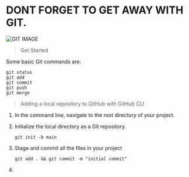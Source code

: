 # DONT FORGET TO GET AWAY WITH GIT. 
![GIT IMAGE](https://myoctocat.com/assets/images/base-octocat.svg)


> Get Started

Some basic Git commands are:
```
git status
git add
git commit
git push
git merge

```

> Adding a local repository to GitHub with GitHub CLI
1. In the command line, navigate to the root directory of your project.

2. Initialize the local directory as a Git repository.

    ```
    git init -b main
    ```
3. Stage and commit all the files in your project

    ```
    git add . && git commit -m "initial commit"
    ```
4. 